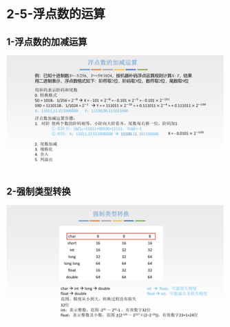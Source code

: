 # 2-5-浮点数的运算

## 1-浮点数的加减运算

![](../../.gitbook/assets/image%20%28236%29.png)

## 2-强制类型转换

![](../../.gitbook/assets/image%20%28397%29.png)

